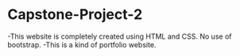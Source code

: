 # Capstone-Project-2
-This website is completely created using HTML and CSS. No use of bootstrap.
-This is a kind of portfolio website.
